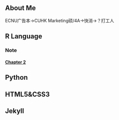 ## About Me

ECNU广告本→CUHK Marketing硕/4A→快消→？打工人


## R Language
### Note
#### [Chapter 2](https://github.com/Anran-He/anranhe.github.io/blob/gh-pages/R.md)


## Python


## HTML5&CSS3


## Jekyll
